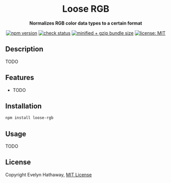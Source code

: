 <div align="center">

# Loose RGB

**Normalizes RGB color data types to a certain format**

[![npm version](https://badgen.net/npm/v/loose-rgb?icon=npm)](https://www.npmjs.com/package/loose-rgb)
[![check status](https://badgen.net/github/checks/evelynhathaway/loose-rgb/master?icon=github)](https://github.com/evelynhathaway/loose-rgb/actions)
[![minified + gzip bundle size](https://badgen.net/bundlephobia/minzip/loose-rgb)](https://bundlephobia.com/result?p=loose-rgb)
[![license: MIT](https://badgen.net/badge/license/MIT/blue)](/LICENSE)

</div>

## Description

TODO

## Features

- TODO

## Installation

```bash
npm install loose-rgb
```

## Usage

TODO

## License

Copyright Evelyn Hathaway, [MIT License](/LICENSE)
